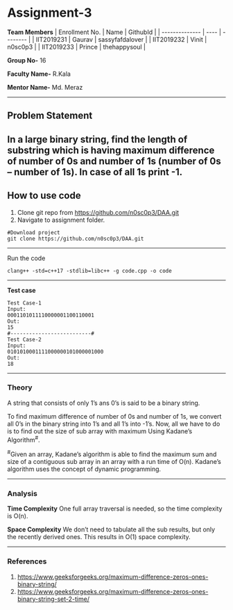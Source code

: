 # Assignment-3

**Team Members**
|   Enrollment No.  |   Name   | GithubId |
|   --------------  |   ----   | -------- |
|    IIT2019231  |   Gaurav | sassyfafdalover |
|    IIT2019232  |   Vinit | n0sc0p3 | 
|    IIT2019233  |   Prince | thehappysoul |

**Group No-** 
16

**Faculty Name-**
R.Kala

**Mentor Name-** 
Md. Meraz

---
## Problem Statement
In a large binary string, find the length of substring which is having maximum difference of number of 0s and number of 1s (number of 0s – number of 1s). In case of all 1s print -1.
---
## How to use code
1. Clone git repo from https://github.com/n0sc0p3/DAA.git
2. Navigate to assignment folder.
```
#Download project
git clone https://github.com/n0sc0p3/DAA.git
```
---

Run the code
```
clang++ -std=c++17 -stdlib=libc++ -g code.cpp -o code
```
---

**Test case**
```
Test Case-1
Input:
0001101011110000001100110001
Out:
15
#--------------------------#
Test Case-2
Input:
0101010001111000000101000001000
Out:
18
```

---

### Theory
A string that consists of only 1’s ans 0’s is said to be a binary string.

To find maximum difference of number of 0s and number of 1s, we convert all 0’s in the binary string into 1’s and all 1’s into -1’s. Now, all we have to do is to find out the size of sub array with maximum Using Kadane’s Algorithm<sup>#</sup>.

<sup>#</sup>Given an array, Kadane’s algorithm is able to find the maximum sum and size of a contiguous sub array in an array with a run time of O(n). Kadane’s algorithm uses the concept of dynamic programming.

---

### Analysis

**Time Complexity**
One full array traversal is needed, so the time complexity is O(n).

**Space Complexity**
We don’t need to tabulate all the sub results, but only the recently derived ones. This results in O(1) space complexity.

---

### References

1. https://www.geeksforgeeks.org/maximum-difference-zeros-ones-binary-string/
2. https://www.geeksforgeeks.org/maximum-difference-zeros-ones-binary-string-set-2-time/
